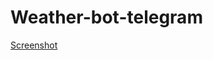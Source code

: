 # Weather-bot-telegram

[Screenshot](https://github.com/ZeroNiki/Weather-bot-telegram/blob/main/WeatherbotScreenshot/img1.png)

